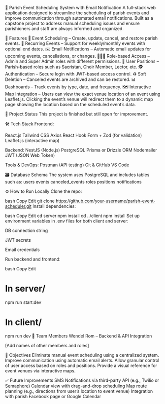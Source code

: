 📅 Parish Event Scheduling System with Email Notification
A full-stack web application designed to streamline the scheduling of parish events and improve communication through automated email notifications. Built as a capstone project to address manual scheduling issues and ensure parishioners and staff are always informed and organized.

📌 Features
📆 Event Scheduling – Create, update, cancel, and restore parish events.
🔁 Recurring Events – Support for weekly/monthly events with optional end dates.
✉️ Email Notifications – Automatic email updates for upcoming events, cancellations, or changes.
🧑‍🤝‍🧑 Role-based Access – Admin and Super Admin roles with different permissions.
🧑 User Positions – Parish-based roles such as Sacristan, Choir Member, Lector, etc.
🕵️ Authentication – Secure login with JWT-based access control.
♻️ Soft Deletion – Canceled events are archived and can be restored.
📊 Dashboards – Track events by type, date, and frequency.
🗺️ Interactive Map Integration – Users can view the exact venue location of an event using Leaflet.js. Clicking the event’s venue will redirect them to a dynamic map page showing the location based on the scheduled event’s data.

🚧 Project Status
This project is finished but still open for improvement.

🛠️ Tech Stack
Frontend:

React.js
Tailwind CSS
Axios
React Hook Form + Zod (for validation)
Leaflet.js (interactive map)

Backend:
NestJS (Node.js)
PostgreSQL
Prisma or Drizzle ORM
Nodemailer
JWT (JSON Web Token)

Tools & DevOps:
Postman (API testing)
Git & GitHub
VS Code

🗃️ Database Schema
The system uses PostgreSQL and includes tables such as:
users
events
canceled_events
roles
positions
notifications

⚙️ How to Run Locally
Clone the repo:

bash
Copy
Edit
git clone https://github.com/your-username/parish-event-scheduler.git
Install dependencies:

bash
Copy
Edit
cd server
npm install
cd ../client
npm install
Set up environment variables in .env files for both client and server:

DB connection string

JWT secrets

Email credentials

Run backend and frontend:

bash
Copy
Edit
# In server/
npm run start:dev

# In client/
npm run dev
👥 Team Members
Wendel Rom – Backend & API Integration

[Add names of other members and roles]

🎯 Objectives
Eliminate manual event scheduling using a centralized system.
Improve communication using automatic email alerts.
Allow granular control of user access based on roles and positions.
Provide a visual reference for event venues via interactive maps.

✅ Future Improvements
SMS Notifications via third-party API (e.g., Twilio or Semaphore)
Calendar view with drag-and-drop scheduling
Map route planning (e.g., directions from user’s location to event venue)
Integration with parish Facebook page or Google Calendar
